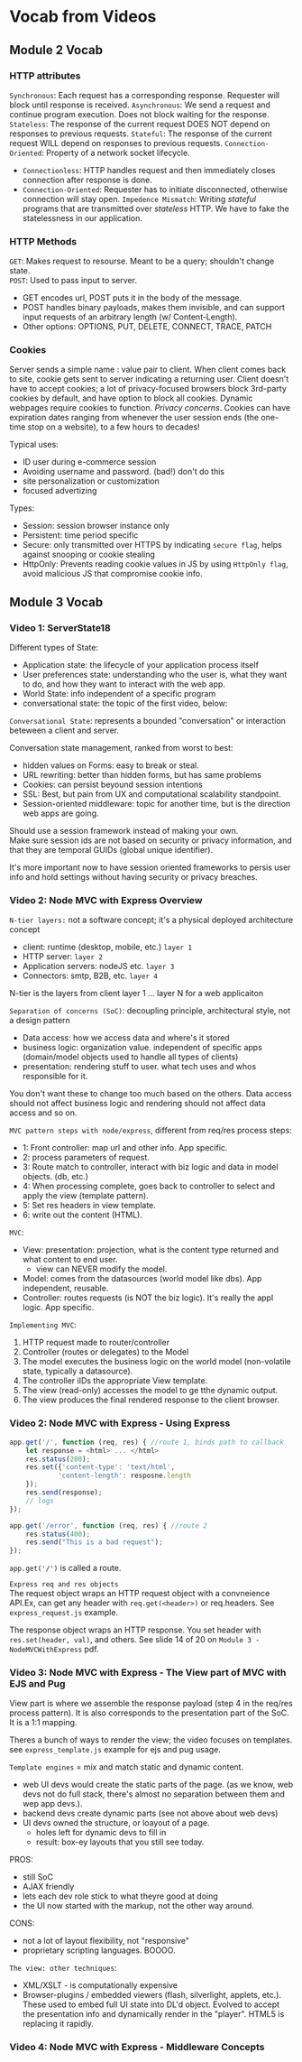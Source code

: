 # Vocab from Videos

## Module 2 Vocab

### HTTP attributes

`Synchronous`: Each request has a corresponding response. Requester will block until response is received.
`Asynchronous`: We send a request and continue program execution.  Does not block waiting for the response.
`Stateless`: The response of the current request DOES NOT depend on responses to previous requests.
`Stateful`: The response of the current request WILL depend on responses to previous requests.
`Connection-Oriented`: Property of a network socket lifecycle.  

- `Connectionless`: HTTP handles request and then immediately closes connection after response is done.
- `Connection-Oriented`: Requester has to initiate disconnected, otherwise connection will stay open.
`Impedence Mismatch`: Writing _stateful_ programs that are transmitted over _stateless_ HTTP.  We have to fake the statelessness in our application.

### HTTP Methods

`GET`: Makes request to resourse.  Meant to be a query; shouldn't change state.  
`POST`: Used to pass input to server.

- GET encodes url, POST puts it in the body of the message.
- POST handles binary payloads, makes them invisible, and can support input requests of an arbitrary length (w/ Content-Length).
- Other options: OPTIONS, PUT, DELETE, CONNECT, TRACE, PATCH

### Cookies

Server sends a simple name : value pair to client.  When client comes back to site, cookie gets sent to server indicating a returning user. Client doesn't have to accept cookies; a lot of privacy-focused browsers block 3rd-party cookies by default, and have option to block all cookies.
Dynamic webpages require cookies to function.  _Privacy concerns_.  Cookies can have expiration dates ranging from whenever the user session ends (the one-time stop on a website), to a few hours to decades!

Typical uses:

- ID user during e-commerce session
- Avoiding username and password.  (bad!) don't do this
- site personalization or customization
- focused advertizing

Types:

- Session: session browser instance only
- Persistent: time period specific
- Secure: only transmitted over HTTPS by indicating `secure flag`, helps against snooping or cookie stealing
- HttpOnly: Prevents reading cookie values in JS by using `HttpOnly flag`, avoid malicious JS that compromise cookie info.

## Module 3 Vocab

### Video 1: ServerState18

Different types of State:

- Application state:  the lifecycle of your application process itself
- User preferences state: understanding who the user is, what they want to do, and how they want to interact with the web app.
- World State: info independent of a specific program
- conversational state: the topic of the first video, below:

`Conversational State`: represents a bounded "conversation" or interaction beteween a client and server.

Conversation state management, ranked from worst to best:

- hidden values on Forms: easy to break or steal.
- URL rewriting: better than hidden forms, but has same problems
- Cookies: can persist beyound session intentions
- SSL: Best, but pain from UX and computational scalability standpoint.
- Session-oriented middleware:  topic for another time, but is the direction web apps are going.

Should use a session framework instead of making your own.  
Make sure session ids are not based on security or privacy information, and that they are temporal GUIDs (global unique identifier).

It's more important now to have session oriented frameworks to persis user info and hold settings without having security or privacy breaches.

### Video 2: Node MVC with Express Overview

`N-tier layers:` not a software concept; it's a physical deployed architecture concept

- client: runtime (desktop, mobile, etc.) `layer 1`
- HTTP server: `layer 2`
- Application servers: nodeJS etc. `layer 3`
- Connectors: smtp, B2B, etc. `layer 4`

N-tier is the layers from client layer 1 ... layer N for a web applicaiton  

`Separation of concerns (SoC)`: decoupling principle, architectural style, not a design pattern

- Data access:  how we access data and where's it stored
- business logic: organization value. independent of specific apps (domain/model objects used to handle all types of clients)
- presentation: rendering stuff to user.  what tech uses and whos responsible for it.

You don't want these to change too much based on the others.  Data access should not affect business logic and rendering should not affect data access and so on.

`MVC pattern steps with node/express`, different from req/res process steps:

- 1: Front controller: map url and other info. App specific.
- 2: process parameters of request.
- 3: Route match to controller, interact with biz logic and data in model objects. (db, etc.)
- 4: When processing complete, goes back to controller to select and apply the view (template pattern).
- 5: Set res headers in view template.
- 6: write out the content (HTML).

`MVC`:

- View: presentation:  projection, what is the content type returned and what content to end user.
  - view can NEVER modify the model.
- Model: comes from the datasources (world model like dbs). App independent, reusable.
- Controller: routes requests (is NOT the biz logic).  It's really the appl logic. App specific.

`Implementing MVC`:

1. HTTP request made to router/controller
2. Controller (routes or delegates) to the Model
3. The model executes the business logic on the world model (non-volatile state, typically a datasource).
4. The controller iIDs the appropriate View template.
5. The view (read-only) accesses the model to ge tthe dynamic output.
6. The view produces the final rendered response to the client browser.

### Video 2: Node MVC with Express - Using Express

```javascript
app.get('/', function (req, res) { //route 1, binds path to callback
    let response = <html> ... </html>
    res.status(200);
    res.set({'content-type': 'text/html', 
            'content-length': resposne.length
    });
    res.send(response);
    // logs
});

app.get('/error', function (req, res) { //route 2
    res.status(400);
    res.send("This is a bad request");
});

```

`app.get('/')` is called a route.

`Express req and res objects`  
The request object wraps an HTTP request object with a convneience API.Ex, can get any header with `req.get(<header>)` or req.headers.  See `express_request.js` example.

The response object wraps an HTTP response.  You set header with `res.set(header, val)`, and others. See slide 14 of 20 on `Module 3 - NodeMVCWithExpress` pdf.  

### Video 3: Node MVC with Express - The View part of MVC with EJS and Pug

View part is where we assemble the response payload (step 4 in the req/res process pattern). It is also corresponds to the presentation part of the SoC.  It is a 1:1 mapping.

Theres a bunch of ways to render the view; the video focuses on templates.  see `express_template.js` example for ejs and pug usage.

`Template engines` = mix and match static and dynamic content.

- web UI devs would create the static parts of the page.  (as we know, web devs not do full stack, there's almost no separation between them and wep app devs.).
- backend devs create dynamic parts (see not above about web devs)
- UI devs owned the structure, or loayout of a page.
  - holes left for dynamic devs to fill in
  - result: box-ey layouts that you still see today.

PROS:

- still SoC
- AJAX friendly
- lets each dev role stick to what theyre good at doing
- the UI now started with the markup, not the other way around.

CONS:

- not a lot of layout flexibility, not "responsive"
- proprietary scripting languages. BOOOO.

`The view: other techniques`:  

- XML/XSLT - is computationally expensive
- Browser-plugins / embedded viewers (flash, silverlight, applets, etc.).  These used to embed full UI state into DL'd object.  Evolved to accept the presentation info and dynamically render in the "player".  HTML5 is replacing it rapidly. 

### Video 4: Node MVC with Express - Middleware Concepts

